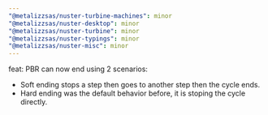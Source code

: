 ```yaml
---
"@metalizzsas/nuster-turbine-machines": minor
"@metalizzsas/nuster-desktop": minor
"@metalizzsas/nuster-turbine": minor
"@metalizzsas/nuster-typings": minor
"@metalizzsas/nuster-misc": minor
---
```


feat: PBR can now end using 2 scenarios: 

- Soft ending stops a step then goes to another step then the cycle ends.
- Hard ending was the default behavior before, it is stoping the cycle directly.
